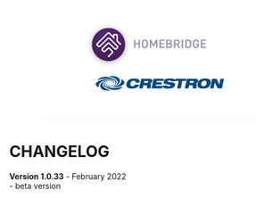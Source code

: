 
<p align="center">
  <img src="img/homebridge-crestron.png" height="200px">  
</p>

# CHANGELOG
<p>
<b>Version 1.0.33</b> - February 2022<br/>
- beta version<br/>
</p>
<p>